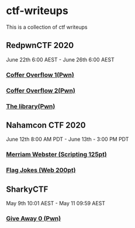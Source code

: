 # ctf-writeups
This is a collection of ctf writeups  

## RedpwnCTF 2020
June 22th 6:00 AEST - June 26th 6:00 AEST  

### [Coffer Overflow 1(Pwn)](https://github.com/aroughneck-bko/ctf-writeups/tree/master/redpwnCTF2020/coffer-overflow-1)
### [Coffer Overflow 2(Pwn)](https://github.com/aroughneck-bko/ctf-writeups/tree/master/redpwnCTF2020/coffer-overflow-2)
### [The library(Pwn)](https://github.com/aroughneck-bko/ctf-writeups/tree/master/redpwnCTF2020/the-library)

## Nahamcon CTF 2020
June 12th 8:00 AM PDT - June 13th - 3:00 PM PDT  
  
### [Merriam Webster (Scripting 125pt)](https://github.com/aroughneck-bko/ctf-writeups/tree/master/nahamcon2020/merriam_webster)
### [Flag Jokes (Web 200pt)](https://github.com/aroughneck-bko/ctf-writeups/tree/master/nahamcon2020/flag_jokes)

## SharkyCTF
May 9th 10:01 AEST - May 11 09:59 AEST

### [Give Away 0 (Pwn)](https://github.com/aroughneck-bko/ctf-writeups/tree/master/sharkyCTF2020/give_away_0)
